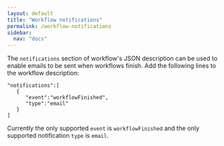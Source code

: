 ```yaml
---
layout: default
title: "Workflow notifications"
permalink: /workflow-notifications
sidebar:
  nav: "docs"
---
```


The `notifications` section of workflow's JSON description can be used to enable emails to be sent when workflows finish. Add the following lines
to the workflow description:
```
"notifications":[
   {
      "event":"workflowFinished",
      "type":"email"
   }
]
```
Currently the only supported `event` is `workflowFinished` and the only supported notification `type` is `email`.
